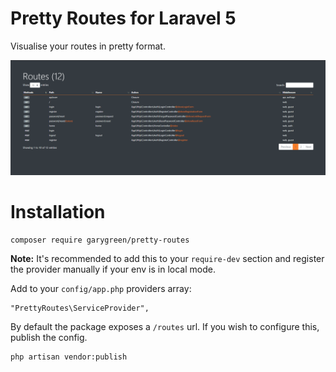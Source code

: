Pretty Routes for Laravel 5
====

Visualise your routes in pretty format.

![Pretty Routes](https://raw.githubusercontent.com/garygreen/pretty-routes/master/screenshot.png)

# Installation

```
composer require garygreen/pretty-routes
```

**Note:** It's recommended to add this to your `require-dev` section and register the provider manually if your env is in local mode.

Add to your `config/app.php` providers array:

```
"PrettyRoutes\ServiceProvider",
```

By default the package exposes a `/routes` url. If you wish to configure this, publish the config.

```
php artisan vendor:publish
```
